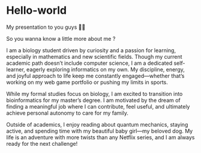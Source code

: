 # Hello-world
My presentation to you guys 🤎✨

So you wanna know a little more about me ?

I am a biology student driven by curiosity and a passion for learning, especially in mathematics and new scientific fields. Though my current academic path doesn’t include computer science, I am a dedicated self-learner, eagerly exploring informatics on my own. My discipline, energy, and joyful approach to life keep me constantly engaged—whether that’s working on my web game portfolio or pushing my limits in sports.

While my formal studies focus on biology, I am excited to transition into bioinformatics for my master’s degree. I am motivated by the dream of finding a meaningful job where I can contribute, feel useful, and ultimately achieve personal autonomy to care for my family.

Outside of academics, I enjoy reading about quantum mechanics, staying active, and spending time with my beautiful baby girl—my beloved dog. My life is an adventure with more twists than any Netflix series, and I am always ready for the next challenge!
